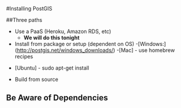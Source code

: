 #Installing PostGIS

##Three paths
* Use a PaaS (Heroku, Amazon RDS, etc)
  - <b>We will do this tonight</b>
* Install from package or setup (dependent on OS)
 -[Windows:] (http://postgis.net/windows_downloads/)
 -[Mac] - use homebrew recipes
 - [Ubuntu] - sudo apt-get install
* Build from source


## Be Aware of Dependencies

